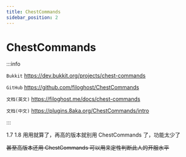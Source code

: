 ```yaml
---
title: ChestCommands
sidebar_position: 2
---
```


# ChestCommands

:::info

`Bukkit` https://dev.bukkit.org/projects/chest-commands

`GitHub` https://github.com/filoghost/ChestCommands

`文档(英文)` https://filoghost.me/docs/chest-commands

`文档(中文)` https://plugins.8aka.org/ChestCommands/intro

:::

1.7 1.8 用用就算了，再高的版本就别用 ChestCommands 了，功能太少了

~~甚至高版本还用 ChestCommands 可以用来定性判断此人的开服水平~~
